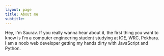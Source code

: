 ```yaml
---
layout: page
title: About me
subtitle: 
---
```

Hey, I'm Saurav. If you really wanna hear about it, the first thing you want to know is I'm a computer engineering student studying at IOE, WRC, Pokhara. I am a noob web developer getting my hands dirty with JavaScript and Python.
